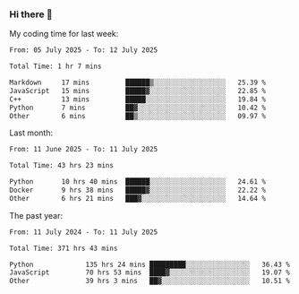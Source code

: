 ### Hi there 👋

My coding time for last week:

<!--START_SECTION:week-->

```txt
From: 05 July 2025 - To: 12 July 2025

Total Time: 1 hr 7 mins

Markdown     17 mins         ██████▒░░░░░░░░░░░░░░░░░░   25.39 %
JavaScript   15 mins         █████▓░░░░░░░░░░░░░░░░░░░   22.85 %
C++          13 mins         █████░░░░░░░░░░░░░░░░░░░░   19.84 %
Python       7 mins          ██▓░░░░░░░░░░░░░░░░░░░░░░   10.42 %
Other        6 mins          ██▒░░░░░░░░░░░░░░░░░░░░░░   09.97 %
```

<!--END_SECTION:week-->

Last month:

<!--START_SECTION:month-->

```txt
From: 11 June 2025 - To: 11 July 2025

Total Time: 43 hrs 23 mins

Python       10 hrs 40 mins  ██████░░░░░░░░░░░░░░░░░░░   24.61 %
Docker       9 hrs 38 mins   █████▓░░░░░░░░░░░░░░░░░░░   22.22 %
Other        6 hrs 21 mins   ███▓░░░░░░░░░░░░░░░░░░░░░   14.64 %
```

<!--END_SECTION:month-->

The past year:

<!--START_SECTION:year-->

```txt
From: 11 July 2024 - To: 11 July 2025

Total Time: 371 hrs 43 mins

Python             135 hrs 24 mins █████████░░░░░░░░░░░░░░░░   36.43 %
JavaScript         70 hrs 53 mins  ████▓░░░░░░░░░░░░░░░░░░░░   19.07 %
Other              39 hrs 3 mins   ██▓░░░░░░░░░░░░░░░░░░░░░░   10.51 %
```

<!--END_SECTION:year-->
